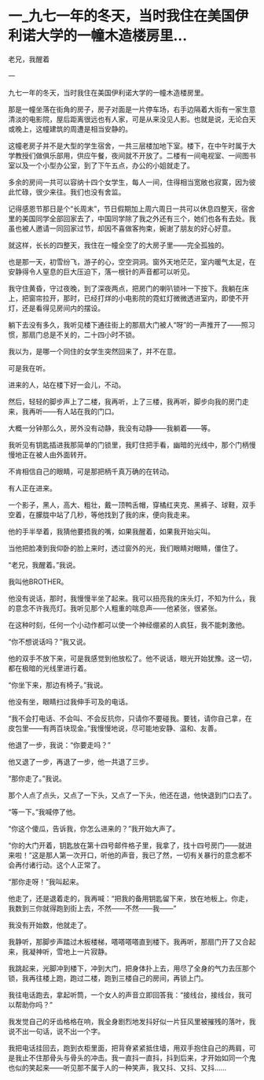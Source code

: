 # 一_九七一年的冬天，当时我住在美国伊利诺大学的一幢木造楼房里...

老兄，我醒着

一

九七一年的冬天，当时我住在美国伊利诺大学的一幢木造楼房里。

那是一幢坐落在街角的房子，房子对面是一片停车场，右手边隔着大街有一家生意清淡的电影院，屋后距离很远也有人家，可是从来没见人影。也就是说，无论白天或晚上，这幢建筑的周遭是相当安静的。

这幢老房子并不是大型的学生宿舍，一共三层楼加地下室。楼下，在中午时属于大学教授们做俱乐部用，供应午餐，夜间就不开放了。二楼有一间电视室、一间图书室以及一个小型办公室，到了下午五点，办公的小姐就走了。

多余的房间一共可以容纳十四个女学生，每人一间，住得相当宽敞也寂寞，因为彼此忙碌，很少来往。我们也没有舍监。

记得感恩节那日是个“长周末”，节日假期加上周六周日一共可以休息四整天，宿舍里的美国同学全部回家去了，中国同学除了我之外还有三个，她们也各有去处。我虽也被人邀请一同回家过节，却因不喜做客拘束，婉谢了朋友的好心好意。

就这样，长长的四整天，我住在一幢全空了的大房子里——完全孤独的。

也是那一天，初雪纷飞，游子的心，空空洞洞。窗外天地茫茫，室内暖气太足，在安静得令人窒息的巨大压迫下，落一根针的声音都可以听见。

我守住黄昏，守过夜晚，到了深夜两点，把房门的喇叭锁咔一下按下。我躺在床上，把窗帘拉开，那时，已经打烊的小电影院的霓虹灯微微透进室内，即使不开灯，还是看得见房间内的摆设。

躺下去没有多久，我听见楼下通往街上的那扇大门被人“呀”的一声推开了——照习惯，那扇门总是不关的，二十四小时不锁。

我以为，是哪一个同住的女学生突然回来了，并不在意。

可是我在听。

进来的人，站在楼下好一会儿，不动。

然后，轻轻的脚步声上了二楼，我再听，上了三楼，我再听，脚步向我的房门走来，我再听——有人站在我的门口。

大概一分钟那么久，房外没有动静，我没有动静——我躺着——等。

我听见有钥匙插进我那简单的门锁里，我盯住把手看，幽暗的光线中，那个门柄慢慢地正在被人由外面转开。

不肯相信自己的眼睛，可是那把柄千真万确的在转动。

有人正在进来。

一个影子，黑人，高大、粗壮，戴一顶鸭舌帽，穿橘红夹克、黑裤子、球鞋，双手空着，在朦胧中站了几秒，等他找到了我的床，便向我走来。

他的手半举着，我猜他要捂我的嘴，如果我醒着，如果我开始尖叫。

当他把脸凑到我仰卧的脸上来时，透过窗外的光，我们眼睛对眼睛，僵住了。

“老兄，我醒着。”我说。

我叫他BROTHER。

他没有说话，那时，我慢慢半坐了起来。我可以扭亮我的床头灯，不知为什么，我的意念不许我亮灯。我听见那个人粗重的喘息声——他紧张，很紧张。

在这种时刻，任何一个小动作都可以使一个神经绷紧的人疯狂，我不能刺激他。

“你不想说话吗？”我又说。

他的双手不放下来，可是我感觉到他放松了。他不说话，眼光开始犹豫。这一切，都在极暗的光线里进行着。

“你坐下来，那边有椅子。”我说。

他没有坐，眼睛扫过我伸手可及的电话。

“我不会打电话、不会叫、不会反抗你，只请你不要碰我。要钱，请你自己拿，在皮包里——有两百块现金。”我慢慢地说，尽可能地安静、温和、友善。

他退了一步，我说：“你要走吗？”

他又退了一步，再退了一步，他一共退了三步。

“那你走了。”我说。

那个人点了点头，又点了一下头，又点了一下头，他还在退，他快退到门口去了。

“等一下。”我喊停了他。

“你这个傻瓜，告诉我，你怎么进来的？”我开始大声了。

“你的大门开着，钥匙放在第十四号邮件格子里，我拿了，找十四号房门——就进来啦！”这是那人第一次开口，听他的声音，我已了然，一切有关暴行的意念都不会再付诸行动。这个人正常了。

“那你走呀！”我叫起来。

他走了，还是退着走的，我再喊：“把我的备用钥匙留下来，放在地板上。你走，我数到三你就得跑到街上去，不然——不然——我——”

我没有开始数，他就走了。

我静听，那脚步声踏过木板楼梯，嗒嗒嗒嗒直到楼下。我再听，那扇门开了又合起来，我凝神听，雪地上一片寂静。

我跳起来，光脚冲到楼下，冲到大门，把身体扑上去，用尽了全身的气力去压那个锁，我再往楼上跑，跑过二楼，跑到三楼自己的房间，再锁上门。

我往电话跑去，拿起听筒，一个女人的声音立即回答我：“接线台，接线台，我可以帮助你吗？”

我发觉自己的牙齿格格在响，我全身剧烈地发抖好似一片狂风里被摧残的落叶，我说不出一句话，说不出一个字。

我把电话挂回去，跑到衣柜里面，把背脊紧紧抵住墙，用双手抱住自己的两肩，可是我止不住那骨头与骨头的冲击。我一直抖一直抖，抖到后来，才开始如同一个鬼也似的笑起来——听见那不属于人的一种笑声，我又抖、又抖、又抖……